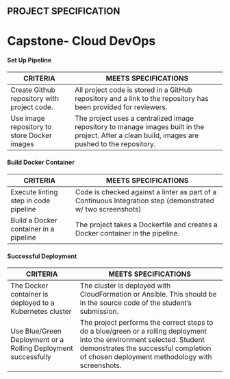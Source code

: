 ## PROJECT SPECIFICATION
# Capstone- Cloud DevOps

#### Set Up Pipeline

|CRITERIA|MEETS SPECIFICATIONS|
|---|---|
|Create Github repository with project code.|All project code is stored in a GitHub repository and a link to the repository has been provided for reviewers.
|Use image repository to store Docker images|The project uses a centralized image repository to manage images built in the project. After a clean build, images are pushed to the repository.|

#### Build Docker Container

|CRITERIA|MEETS SPECIFICATIONS|
|---|---|
|Execute linting step in code pipeline|Code is checked against a linter as part of a Continuous Integration step (demonstrated w/ two screenshots)|
|Build a Docker container in a pipeline|The project takes a Dockerfile and creates a Docker container in the pipeline.|

#### Successful Deployment

|CRITERIA|MEETS SPECIFICATIONS|
|---|---|
|The Docker container is deployed to a Kubernetes cluster|The cluster is deployed with CloudFormation or Ansible. This should be in the source code of the student’s submission.|
|Use Blue/Green Deployment or a Rolling Deployment successfully|The project performs the correct steps to do a blue/green or a rolling deployment into the environment selected. Student demonstrates the successful completion of chosen deployment methodology with screenshots.|